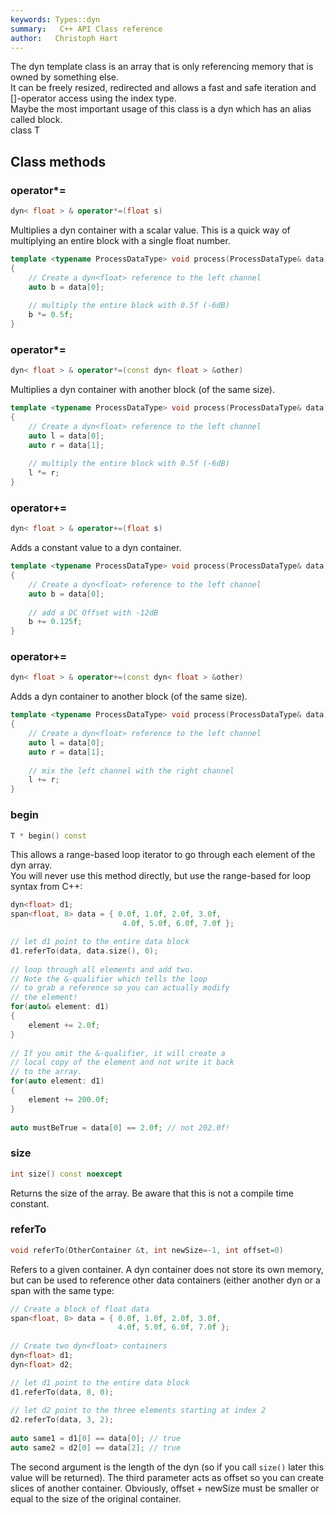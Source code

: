 ```yaml
---
keywords: Types::dyn
summary:   C++ API Class reference
author:   Christoph Hart
---
```


The dyn template class is an array that is only referencing memory that is owned by something else.  
It can be freely resized, redirected and allows a fast and safe iteration and []-operator access using the index type.  
Maybe the most important usage of this class is a dyn<float> which has an alias called block.   
class T
## Class methods

### operator*=

```cpp
dyn< float > & operator*=(float s)
```

Multiplies a dyn<float> container with a scalar value. This is a quick way of multiplying an entire block with a single float number.  

```cpp
template <typename ProcessDataType> void process(ProcessDataType& data)
{
    // Create a dyn<float> reference to the left channel
    auto b = data[0];
     
    // multiply the entire block with 0.5f (-6dB)
    b *= 0.5f;
}
```

  

### operator*=

```cpp
dyn< float > & operator*=(const dyn< float > &other)
```

Multiplies a dyn<float> container with another block (of the same size).  

```cpp
template <typename ProcessDataType> void process(ProcessDataType& data)
{
    // Create a dyn<float> reference to the left channel
    auto l = data[0];
    auto r = data[1];
     
    // multiply the entire block with 0.5f (-6dB)
    l *= r;
}
```

  

### operator+=

```cpp
dyn< float > & operator+=(float s)
```

Adds a constant value to a dyn<float> container.  

```cpp
template <typename ProcessDataType> void process(ProcessDataType& data)
{
    // Create a dyn<float> reference to the left channel
    auto b = data[0];
     
    // add a DC Offset with -12dB
    b += 0.125f;
}
```

  

### operator+=

```cpp
dyn< float > & operator+=(const dyn< float > &other)
```

Adds a dyn<float> container to another block (of the same size).  

```cpp
template <typename ProcessDataType> void process(ProcessDataType& data)
{
    // Create a dyn<float> reference to the left channel
    auto l = data[0];
    auto r = data[1];
     
    // mix the left channel with the right channel
    l += r;
}
```

  

### begin

```cpp
T * begin() const
```

This allows a range-based loop iterator to go through each element of the dyn array.  
You will never use this method directly, but use the range-based for loop syntax from C++:  

```cpp
dyn<float> d1;
span<float, 8> data = { 0.0f, 1.0f, 2.0f, 3.0f,
                         4.0f, 5.0f, 6.0f, 7.0f };

// let d1 point to the entire data block
d1.referTo(data, data.size(), 0);
 
// loop through all elements and add two.
// Note the &-qualifier which tells the loop
// to grab a reference so you can actually modify
// the element!
for(auto& element: d1)
{
    element += 2.0f;
}
 
// If you omit the &-qualifier, it will create a
// local copy of the element and not write it back
// to the array.
for(auto element: d1)
{
    element += 200.0f;
}
 
auto mustBeTrue = data[0] == 2.0f; // not 202.0f!
```

  

### size

```cpp
int size() const noexcept
```

Returns the size of the array. Be aware that this is not a compile time constant.   

### referTo

```cpp
void referTo(OtherContainer &t, int newSize=-1, int offset=0)
```

Refers to a given container. A dyn container does not store its own memory, but can be used to reference other data containers (either another dyn or a span with the same type:  

```cpp
// Create a block of float data
span<float, 8> data = { 0.0f, 1.0f, 2.0f, 3.0f,
                        4.0f, 5.0f, 6.0f, 7.0f };
                         
// Create two dyn<float> containers
dyn<float> d1;
dyn<float> d2;

// let d1 point to the entire data block
d1.referTo(data, 8, 0);
 
// let d2 point to the three elements starting at index 2
d2.referTo(data, 3, 2);
 
auto same1 = d1[0] == data[0]; // true
auto same2 = d2[0] == data[2]; // true
```

  
The second argument is the length of the dyn (so if you call `size()` later this value will be returned). The third parameter acts as offset so you can create slices of another container. Obviously, offset + newSize must be smaller or equal to the size of the original container.   
